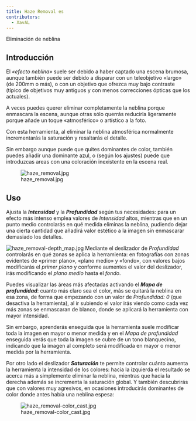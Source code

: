 ```yaml
---
title: Haze Removal es
contributors:
  - XavAL
---
```


<div class="pagetitle">

Eliminación de neblina

</div>

## Introducción

El *«efecto neblina»* suele ser debido a haber captado una escena
brumosa, aunque también puede ser debido a disparar con un teleobjetivo
«largo» (de 200mm o más), o con un objetivo que ofrezca muy bajo
contraste (típico de objetivos muy antiguos y con menos correcciones
ópticas que los actuales).

A veces puedes querer eliminar completamente la neblina porque enmascara
la escena, aunque otras sólo querrás reducirla ligeramente porque añade
un toque «atmosférico» o artístico a la foto.

Con esta herramienta, al eliminar la neblina atmosférica normalmente
incrementarás la saturación y resaltarás el detalle.

Sin embargo aunque puede que quites dominantes de color, también puedes
añadir una dominante azul, o (según los ajustes) puede que introduzcas
areas con una coloración inexistente en la escena real.

<figure>
<img src="haze_removal.jpg" title="haze_removal.jpg" />
<figcaption>haze_removal.jpg</figcaption>
</figure>

## Uso

Ajusta la ***Intensidad*** y la ***Profundidad*** según tus necesidades:
para un efecto más intenso emplea valores de *Intensidad* altos,
mientras que en un punto medio controlarás en qué medida eliminas la
neblina, pudiendo dejar una cierta cantidad que añadirá valor estético a
la imagen sin enmascarar demasiado los detalles.

![](haze_removal-depth_map.jpg "haze_removal-depth_map.jpg") Mediante el
deslizador de *Profundidad* controlarás en qué zonas se aplica la
herramienta: en fotografías con zonas evidentes de «primer plano»,
«plano medio» y «fondo», con valores bajos modificarás el *primer plano*
y conforme aumentes el valor del deslizador, irás modificando el *plano
medio* hasta el *fondo*.

Puedes visualizar las áreas más afectadas activando el ***Mapa de
profundidad***: cuanto más claro sea el color, más se quitará la neblina
en esa zona, de forma que empezando con un valor de *Profundidad: 0*
(que desactiva la herramienta), al ir subiendo el valor irás viendo como
cada vez más zonas se enmascaran de blanco, donde se aplicará la
herramienta con mayor intensidad.

Sin embargo, aprenderás enseguida que la herramienta suele modificar
toda la imagen en mayor o menor medida y en el *Mapa de profundidad*
enseguida verás que toda la imagen se cubre de un tono blanquecino,
indicando que la imagen al completo será modificada en mayor o menor
medida por la herramienta.

Por otro lado el deslizador ***Saturación*** te permite controlar cuánto
aumenta la herramienta la intensidad de los colores: hacia la izquierda
el resultado se acerca más a simplemente eliminar la neblina, mientras
que hacia la derecha además se incrementa la saturación global. Y
también descubrirás que con valores muy agresivos, en ocasiones
introducirás dominantes de color donde antes había una neblina espesa:

<figure>
<img src="haze_removal-color_cast.jpg"
title="haze_removal-color_cast.jpg" />
<figcaption>haze_removal-color_cast.jpg</figcaption>
</figure>
